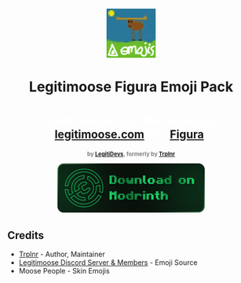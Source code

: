 <p align="center" style="margin-bottom: 0px !important;">
  <img width="100" src="./pack.png">
</p>

<h1 align="center">Legitimoose Figura Emoji Pack<h1>

<div align="center" style="font-size: 0.8em; color: white;">
 Adds emojis from the hit server 
 <a href="https://store.legitimoose.com">legitimoose.com</a>
 into <a href="https://github.com/FiguraMC/Figura">Figura</a>.

 <p style="font-size: 0.5em; color: gray; margin-top: 20px;">by <a href="https://github.com/LegitiDevs">LegitiDevs</a>, formerly by <a href="https://github.com/Trioplane">Trplnr</a></p>

 <a href="https://modrinth.com/resourcepack/legitimoose-figura-emoji-pack">
    <img width="300" src="./download_on_modrinth.png">
 </a>
</div>

## Credits
- [Trplnr](https://github.com/Trioplane) - Author, Maintainer
- [Legitimoose Discord Server & Members](https://discord.gg/z3kqKDyvZY) - Emoji Source
- Moose People - Skin Emojis



